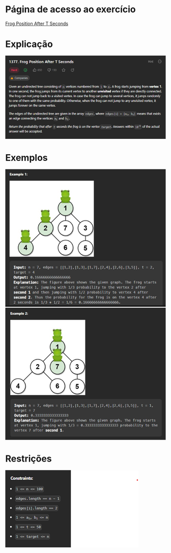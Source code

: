 # Página de acesso ao exercício
[Frog Position After T Seconds](https://leetcode.com/problems/number-of-provinces/description/)<br>
# Explicação
![Explicação](../assets/FrogPositionAfterTSeconds_Explicacao.png)
# Exemplos
![Exemplo1](../assets/FrogPositionAfterTSeconds_Exemplo1.png)
![Exemplo2](../assets/FrogPositionAfterTSeconds_Exemplo2.png)
# Restrições
![Restrições](../assets/FrogPositionAfterTSeconds_Restricoes.png)
